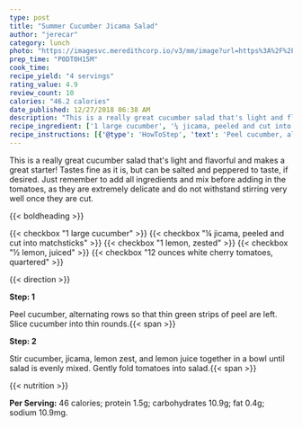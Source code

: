 ```yaml
---
type: post
title: "Summer Cucumber Jicama Salad"
author: "jerecar"
category: lunch
photo: "https://imagesvc.meredithcorp.io/v3/mm/image?url=https%3A%2F%2Fimages.media-allrecipes.com%2Fuserphotos%2F6518109.jpg"
prep_time: "P0DT0H15M"
cook_time: 
recipe_yield: "4 servings"
rating_value: 4.9
review_count: 10
calories: "46.2 calories"
date_published: 12/27/2018 06:38 AM
description: "This is a really great cucumber salad that's light and flavorful and makes a great starter! Tastes fine as it is, but can be salted and peppered to taste, if desired. Just remember to add all ingredients and mix before adding in the tomatoes, as they are extremely delicate and do not withstand stirring very well once they are cut."
recipe_ingredient: ['1 large cucumber', '¼ jicama, peeled and cut into matchsticks', '1 lemon, zested', '½ lemon, juiced', '12 ounces white cherry tomatoes, quartered']
recipe_instructions: [{'@type': 'HowToStep', 'text': 'Peel cucumber, alternating rows so that thin green strips of peel are left. Slice cucumber into thin rounds.\n'}, {'@type': 'HowToStep', 'text': 'Stir cucumber, jicama, lemon zest, and lemon juice together in a bowl until salad is evenly mixed. Gently fold tomatoes into salad.\n'}]
---
```


This is a really great cucumber salad that's light and flavorful and makes a great starter! Tastes fine as it is, but can be salted and peppered to taste, if desired. Just remember to add all ingredients and mix before adding in the tomatoes, as they are extremely delicate and do not withstand stirring very well once they are cut. 

{{< boldheading >}}

{{< checkbox "1 large cucumber" >}}
{{< checkbox "¼  jicama, peeled and cut into matchsticks" >}}
{{< checkbox "1  lemon, zested" >}}
{{< checkbox "½  lemon, juiced" >}}
{{< checkbox "12 ounces white cherry tomatoes, quartered" >}}


{{< direction >}}

**Step: 1**

Peel cucumber, alternating rows so that thin green strips of peel are left. Slice cucumber into thin rounds.{{< span >}}

**Step: 2**

Stir cucumber, jicama, lemon zest, and lemon juice together in a bowl until salad is evenly mixed. Gently fold tomatoes into salad.{{< span >}}

{{< nutrition >}}

**Per Serving:** 46 calories; protein 1.5g; carbohydrates 10.9g; fat 0.4g; sodium 10.9mg.